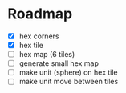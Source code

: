 # Roadmap

- [x] hex corners
- [x] hex tile
- [ ] hex map (6 tiles)
- [ ] generate small hex map
- [ ] make unit (sphere) on hex tile
- [ ] make unit move between tiles